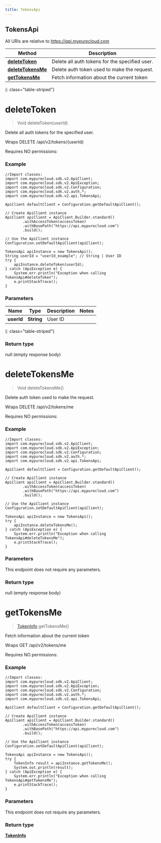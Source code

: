 ```yaml
---
title: TokensApi
---
```

## TokensApi

All URIs are relative to *https://api.mypurecloud.com*

| Method | Description |
| ------------- | ------------- |
| [**deleteToken**](TokensApi.html#deleteToken) | Delete all auth tokens for the specified user. |
| [**deleteTokensMe**](TokensApi.html#deleteTokensMe) | Delete  auth token used to make the request. |
| [**getTokensMe**](TokensApi.html#getTokensMe) | Fetch information about the current token |
{: class="table-striped"}

<a name="deleteToken"></a>

# **deleteToken**



> Void deleteToken(userId)

Delete all auth tokens for the specified user.



Wraps DELETE /api/v2/tokens/{userId}  

Requires NO permissions: 


### Example

```{"language":"java"}
//Import classes:
import com.mypurecloud.sdk.v2.ApiClient;
import com.mypurecloud.sdk.v2.ApiException;
import com.mypurecloud.sdk.v2.Configuration;
import com.mypurecloud.sdk.v2.auth.*;
import com.mypurecloud.sdk.v2.api.TokensApi;

ApiClient defaultClient = Configuration.getDefaultApiClient();

// Create ApiClient instance
ApiClient apiClient = ApiClient.Builder.standard()
		.withAccessToken(accessToken)
		.withBasePath("https://api.mypurecloud.com")
		.build();

// Use the ApiClient instance
Configuration.setDefaultApiClient(apiClient);

TokensApi apiInstance = new TokensApi();
String userId = "userId_example"; // String | User ID
try {
    apiInstance.deleteToken(userId);
} catch (ApiException e) {
    System.err.println("Exception when calling TokensApi#deleteToken");
    e.printStackTrace();
}
```

### Parameters


| Name | Type | Description  | Notes |
| ------------- | ------------- | ------------- | ------------- |
| **userId** | **String**| User ID | 
{: class="table-striped"}


### Return type

null (empty response body)

<a name="deleteTokensMe"></a>

# **deleteTokensMe**



> Void deleteTokensMe()

Delete  auth token used to make the request.



Wraps DELETE /api/v2/tokens/me  

Requires NO permissions: 


### Example

```{"language":"java"}
//Import classes:
import com.mypurecloud.sdk.v2.ApiClient;
import com.mypurecloud.sdk.v2.ApiException;
import com.mypurecloud.sdk.v2.Configuration;
import com.mypurecloud.sdk.v2.auth.*;
import com.mypurecloud.sdk.v2.api.TokensApi;

ApiClient defaultClient = Configuration.getDefaultApiClient();

// Create ApiClient instance
ApiClient apiClient = ApiClient.Builder.standard()
		.withAccessToken(accessToken)
		.withBasePath("https://api.mypurecloud.com")
		.build();

// Use the ApiClient instance
Configuration.setDefaultApiClient(apiClient);

TokensApi apiInstance = new TokensApi();
try {
    apiInstance.deleteTokensMe();
} catch (ApiException e) {
    System.err.println("Exception when calling TokensApi#deleteTokensMe");
    e.printStackTrace();
}
```

### Parameters

This endpoint does not require any parameters.



### Return type

null (empty response body)

<a name="getTokensMe"></a>

# **getTokensMe**



> [TokenInfo](TokenInfo.html) getTokensMe()

Fetch information about the current token



Wraps GET /api/v2/tokens/me  

Requires NO permissions: 


### Example

```{"language":"java"}
//Import classes:
import com.mypurecloud.sdk.v2.ApiClient;
import com.mypurecloud.sdk.v2.ApiException;
import com.mypurecloud.sdk.v2.Configuration;
import com.mypurecloud.sdk.v2.auth.*;
import com.mypurecloud.sdk.v2.api.TokensApi;

ApiClient defaultClient = Configuration.getDefaultApiClient();

// Create ApiClient instance
ApiClient apiClient = ApiClient.Builder.standard()
		.withAccessToken(accessToken)
		.withBasePath("https://api.mypurecloud.com")
		.build();

// Use the ApiClient instance
Configuration.setDefaultApiClient(apiClient);

TokensApi apiInstance = new TokensApi();
try {
    TokenInfo result = apiInstance.getTokensMe();
    System.out.println(result);
} catch (ApiException e) {
    System.err.println("Exception when calling TokensApi#getTokensMe");
    e.printStackTrace();
}
```

### Parameters

This endpoint does not require any parameters.



### Return type

[**TokenInfo**](TokenInfo.html)

